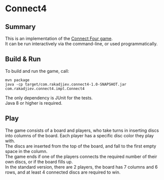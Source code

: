 # Connect4

## Summary
This is an implementation of the [Connect Four game](https://en.wikipedia.org/wiki/Connect_Four).\
It can be run interactively via the command-line, or used programmatically.

## Build & Run
To build and run the game, call:

```
mvn package
java -cp target/com.rakadjiev.connect4-1.0-SNAPSHOT.jar com.rakadjiev.connect4.impl.Connect4
```

The only dependency is JUnit for the tests.\
Java 8 or higher is required.

## Play
The game consists of a board and players, who take turns in inserting discs into columns of the board. Each player has a specific disc color they play with.\
The discs are inserted from the top of the board, and fall to the first empty space in the column.\
The game ends if one of the players connects the required number of their own discs, or if the board fills up.\
In the standard version, there are 2 players, the board has 7 columns and 6 rows, and at least 4 connected discs are required to win. 
